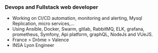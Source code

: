 ### Devops and Fullstack web developer

* Working on CI/CD automation, monitoring and alerting, Mysql Replication, micro services,...
* Using Ansible, Docker, Swarm, gitlab, RabbitMQ, ELK, grafana, prometheus, Symfony, Api platform, graphQL, NodeJs and VUeJS.
* France > Drôme > Valence
* INSA Lyon Engineer

